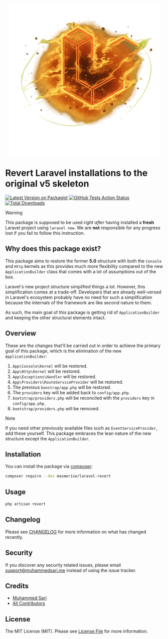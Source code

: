 <p align="center"><img src="https://github.com/masmerise/laravel-revert/raw/master/art/banner.png" alt="Laravel Revert Banner" width="480" height="480"></p>

# Revert Laravel installations to the original v5 skeleton

[![Latest Version on Packagist](https://img.shields.io/packagist/v/masmerise/laravel-revert.svg?style=flat-square)](https://packagist.org/packages/masmerise/laravel-revert)
[![GitHub Tests Action Status](https://img.shields.io/github/actions/workflow/status/masmerise/laravel-revert/test.yml?branch=master)](https://github.com/masmerise/laravel-revert/actions?query=workflow%3A%22Automated+testing%22+branch%3Amaster)
[![Total Downloads](https://img.shields.io/packagist/dt/masmerise/laravel-revert.svg?style=flat-square)](https://packagist.org/packages/masmerise/laravel-revert)

> [!WARNING]
> This package is supposed to be used *right after* having installed a **fresh** Laravel project using `laravel new`. 
> We are **not** responsible for any progress lost if you fail to follow this instruction.

## Why does this package exist?

This package aims to restore the former **5.0** structure with both the `Console` and `Http` kernels as this provides much more
flexibility compared to the new `ApplicationBuilder` class that comes with a lot of assumptions out of the box.

Laravel's new project structure simplified things a lot. However, this simplification comes at a trade-off.
Developers that are already well-versed in Laravel's ecosystem probably have no need for such a simplification because
the internals of the framework are like second nature to them.

As such, the main goal of this package is getting rid of `ApplicationBuilder` and keeping the other structural elements intact.

## Overview

These are the changes that'll be carried out in order to achieve the primary goal of this package,
which is the elimination of the new `ApplicationBuilder`:

1. `App\Console\Kernel` will be restored.
1. `App\Http\Kernel` will be restored.
1. `App\Exceptions\Handler` will be restored.
1. `App\Providers\RouteServiceProvider` will be restored.
1. The previous `boostrap/app.php` will be restored.
1. The `providers` key will be added back to `config/app.php`.
1. `bootstrap/providers.php` will be reconciled with the `providers` key in `config/app.php`.
1. `bootstrap/providers.php` will be removed.

> [!NOTE]
> If you need other previously available files such as `EventServiceProvider`,
> add these yourself. This package embraces the lean nature of the new structure except the `ApplicationBuilder`.

## Installation

You can install the package via [composer](https://getcomposer.org):

```bash
composer require --dev masmerise/laravel-revert
```

## Usage

```bash
php artisan revert
```

## Changelog

Please see [CHANGELOG](CHANGELOG.md) for more information on what has changed recently.

## Security

If you discover any security related issues, please email support@muhammedsari.me instead of using the issue tracker.

## Credits

- [Muhammed Sari](https://github.com/masmerise)
- [All Contributors](../../contributors)

## License

The MIT License (MIT). Please see [License File](LICENSE.md) for more information.
